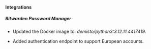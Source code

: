 
#### Integrations

##### Bitwarden Password Manager
- Updated the Docker image to: *demisto/python3:3.12.11.4417419*.

- Added authentication endpoint to support European accounts.
